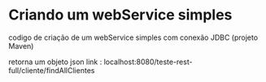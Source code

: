 # Criando um webService simples

codigo de criação de um webService simples com conexão JDBC (projeto Maven)

retorna um objeto json  link : localhost:8080/teste-rest-full/cliente/findAllClientes
